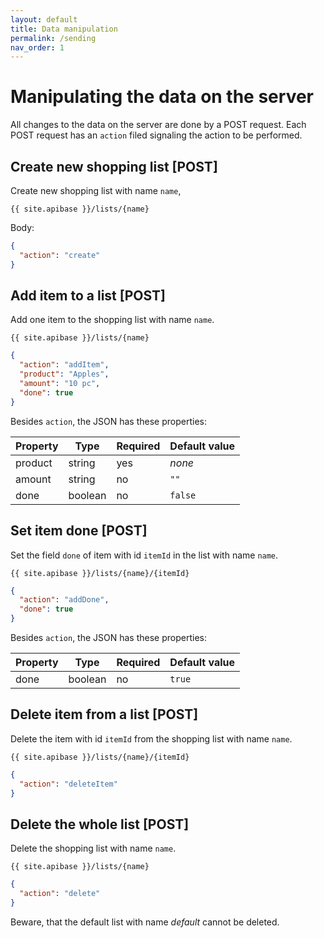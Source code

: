 ```yaml
---
layout: default
title: Data manipulation
permalink: /sending
nav_order: 1
---
```


# Manipulating the data on the server

All changes to the data on the server are done by a POST request. Each POST request has an `action` filed signaling the action to be performed.

## Create new shopping list [POST]

Create new shopping list with name `name`,

```
{{ site.apibase }}/lists/{name}
```

Body:

```json
{
  "action": "create"
}
```

## Add item to a list [POST]

Add one item to the shopping list with name `name`.

```
{{ site.apibase }}/lists/{name}
```

```json
{
  "action": "addItem",
  "product": "Apples",
  "amount": "10 pc",
  "done": true
}
```

Besides `action`, the JSON has these properties:

| Property | Type    | Required | Default value |
| -------- | ------- | -------- | ------------- |
| product  | string  | yes      | _none_        |
| amount   | string  | no       | `""`          |
| done     | boolean | no       | `false`       |

## Set item done [POST]

Set the field `done` of item with id `itemId` in the list with name `name`.

```
{{ site.apibase }}/lists/{name}/{itemId}
```

```json
{
  "action": "addDone",
  "done": true
}
```

Besides `action`, the JSON has these properties:

| Property | Type    | Required | Default value |
| -------- | ------- | -------- | ------------- |
| done     | boolean | no       | `true`        |

## Delete item from a list [POST]

Delete the item with id `itemId` from the shopping list with name `name`.

```
{{ site.apibase }}/lists/{name}/{itemId}
```

```json
{
  "action": "deleteItem"
}
```

## Delete the whole list [POST]

Delete the shopping list with name `name`.

```
{{ site.apibase }}/lists/{name}
```

```json
{
  "action": "delete"
}
```

Beware, that the default list with name _default_ cannot be deleted.
